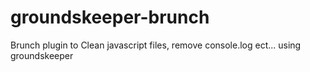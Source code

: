 groundskeeper-brunch
====================

Brunch plugin to Clean javascript files, remove console.log ect... using groundskeeper
